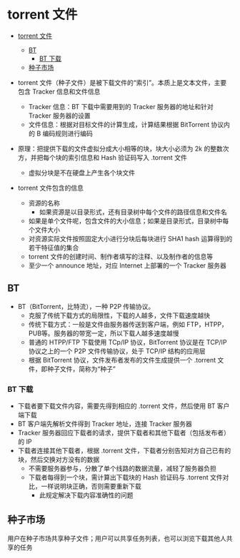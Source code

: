 # torrent 文件

- [torrent 文件](#torrent-%E6%96%87%E4%BB%B6)
  - [BT](#bt)
    - [BT 下载](#bt-%E4%B8%8B%E8%BD%BD)
  - [种子市场](#%E7%A7%8D%E5%AD%90%E5%B8%82%E5%9C%BA)

- torrent 文件（种子文件）是被下载文件的“索引”。本质上是文本文件，主要包含 Tracker 信息和文件信息
  - Tracker 信息：BT 下载中需要用到的 Tracker 服务器的地址和针对 Tracker 服务器的设置
  - 文件信息：根据对目标文件的计算生成，计算结果根据 BitTorrent 协议内的 B 编码规则进行编码
- 原理：把提供下载的文件虚拟分成大小相等的块，块大小必须为 2k 的整数次方，并把每个块的索引信息和 Hash 验证码写入 .torrent 文件
  - 虚拟分块是不在硬盘上产生各个块文件
- torrent 文件包含的信息
  - 资源的名称
    - 如果资源是以目录形式，还有目录树中每个文件的路径信息和文件名
  - 如果是单个文件呢，包含文件的大小信息；如果是目录形式，目录树中每个文件大小
  - 对资源实际文件按照固定大小进行分块后每块进行 SHA1 hash 运算得到的若干特征值的集合
  - torrent 文件的创建时间、制作者填写的注释、以及制作者的信息等
  - 至少一个 announce 地址，对应 Internet 上部署的一个 Tracker 服务器

## BT

- BT（BitTorrent，比特流），一种 P2P 传输协议。
  - 克服了传统下载方式的局限性，下载的人越多，文件下载速度越快
  - 传统下载方式：一般是文件由服务器传送到客户端，例如 FTP，HTPP，PUB等。服务器的带宽一定，所以下载人越多速度越慢
  - 普通的 HTPP/FTP 下载使用 TCp/IP 协议，BitTorrent 协议是在 TCP/IP 协议之上的一个 P2P 文件传输协议，处于 TCP/IP 结构的应用层
  - 根据 BitTorrent 协议，文件发布者发布的文件生成提供一个 .torrent 文件，即种子文件，简称为“种子”

### BT 下载

- 下载者要下载文件内容，需要先得到相应的 .torrent 文件，然后使用 BT 客户端下载
- BT 客户端先解析文件得到 Tracker 地址，连接 Tracker 服务器
- Tracker 服务器回应下载者的请求，提供下载者和其他下载者（包括发布者）的 IP
- 下载者连接其他下载者，根据 .torrent 文件，下载者分别告知对方自己已有的块，然后交换对方没有的数据
  - 不需要服务器参与，分散了单个线路的数据流量，减轻了服务器负担
  - 下载者每得到一个块，需计算出下载块的 Hash 验证码与 .torrent 文件对比，一样说明块正确，否则需要重新下载
    - 此规定解决下载内容准确性的问题

## 种子市场

用户在种子市场共享种子文件；用户可以共享任务列表，也可以浏览下载其他人共享的任务
